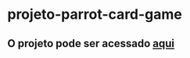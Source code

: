 # projeto-parrot-card-game


## O projeto pode ser acessado <a href="https://practical-northcutt-8795d0.netlify.app"> aqui </a>

